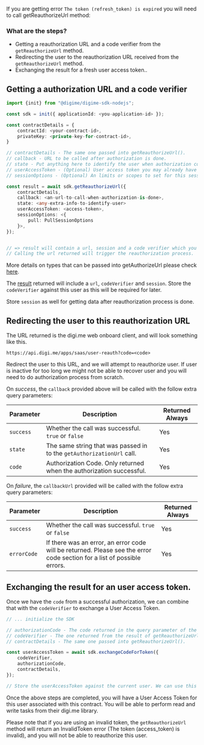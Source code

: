If you are getting error `The token (refresh_token) is expired` you will need to call getReauthorizeUrl method:

### What are the steps?

* Getting a reauthorization URL and a code verifier from the `getReauthorizeUrl` method.
* Redirecting the user to the reauthorization URL received from the `getReauthorizeUrl` method.
* Exchanging the result for a fresh user access token..

## Getting a authorization URL and a code verifier

```typescript
import {init} from "@digime/digime-sdk-nodejs";

const sdk = init({ applicationId: <you-application-id> });

const contractDetails = {
    contractId: <your-contract-id>,
    privateKey: <private-key-for-contract-id>,
}

// contractDetails - The same one passed into getReauthorizeUrl().
// callback - URL to be called after authorization is done.
// state - Put anything here to identify the user when authorization completes. This will be passed back in the callback.
// userAccessToken - (Optional) User access token you may already have for this user from another contract.
// sessionOptions - (Optional) An limits or scopes to set for this session.

const result = await sdk.getReauthorizeUrl({
    contractDetails,
    callback: <an-url-to-call-when-authorization-is-done>,
    state: <any-extra-info-to-identify-user>
    userAccessToken: <access-token>,
    sessionOptions: <{
        pull: PullSessionOptions
    }>,
});


// => result will contain a url, session and a code verifier which you will need for later.
// Calling the url returned will trigger the reauthorization process.
```
More details on types that can be passed into getAuthorizeUrl please check [here](../../interfaces/Types.GetReauthorizeUrlOptions.html).

The [result](../../interfaces/Types.GetReauthorizeUrlResponse.html) returned will include a `url`, `codeVerifier` and `session`.
Store the `codeVerifier` against this user as this will be required for later.

Store `session` as well for getting data after reauthorization process is done.

## Redirecting the user to this reauthorization URL

The URL returned is the digi.me web onboard client, and will look something like this.

```
https://api.digi.me/apps/saas/user-reauth?code=<code>
```

Redirect the user to this URL, and we will attempt to reauthorize user. If user is inactive for too long we might not be able to recover user and you will need to do authorization process from scratch.

On *success*, the `callback` provided above will be called with the follow extra query parameters:

| Parameter | Description | Returned Always |
|-|-|-|
| `success` | Whether the call was successful. `true` or `false` | Yes |
| `state` | The same string that was passed in to the `getAuthorizationUrl` call. | Yes |
| `code` | Authorization Code. Only returned when the authorization successful. | Yes |

On *failure*, the `callbackUrl` provided will be called with the follow extra query parameters:

| Parameter | Description | Returned Always |
|-|-|-|
| `success` | Whether the call was successful. `true` or `false` | Yes |
| `errorCode` | If there was an error, an error code will be returned. Please see the error code section for a list of possible errors. | Yes |

## Exchanging the result for an user access token.

Once we have the `code` from a successful authorization, we can combine that with the `codeVerifier` to exchange a User Access Token.

```typescript
// ... initialize the SDK

// authorizationCode - The code returned in the query parameter of the returned URL.
// codeVerifier - The one returned from the result of getReauthorizeUrl().
// contractDetails - The same one passed into getReauthorizeUrl().

const userAccessToken = await sdk.exchangeCodeForToken({
    codeVerifier,
    authorizationCode,
    contractDetails,
});

// Store the userAccessToken against the current user. We can use this for future reads.
```

Once the above steps are completed, you will have a User Access Token for this user associated with this contract. You will be able to perform read and write tasks from their digi.me library.

Please note that if you are using an invalid token, the `getReauthorizeUrl` method will return an InvalidToken error (The token (access_token) is invalid), and you will not be able to reauthorize this user.

